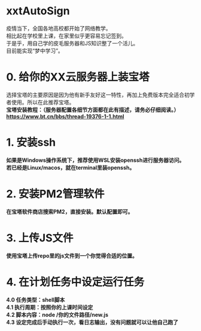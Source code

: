 # xxtAutoSign

疫情当下，全国各地高校都开始了网络教学。
<br>相比起在学校里上课，在家里似乎更容易忘记签到。<br>
于是乎，用自己学的皮毛服务器和JS知识整了一个活儿。<br>
目前能实现“梦中学习”。


# 0. 给你的XX云服务器上装宝塔<br>
选择宝塔的主要原因是因为他有新手友好这一特性，再加上免费版本完全适合初学者使用。所以在此推荐宝塔。<br>
<b>宝塔安装教程：（服务器配置各细节方面都在此有描述，请务必仔细阅读。）<b>https://www.bt.cn/bbs/thread-19376-1-1.html


# 1. 安装ssh<br>
如果是Windows操作系统下，推荐使用WSL安装openssh进行服务器访问。<br>
若已经是Linux/macos，就在terminal里装openssh。

# 2. 安装PM2管理软件<br>
在宝塔软件商店搜索PM2，直接安装。默认配置即可。

# 3. 上传JS文件<br>
使用宝塔上传repo里的js文件到一个你觉得合适的位置。<br>

# 4. 在计划任务中设定运行任务<br>
  4.0   任务类型：shell脚本<br>
  4.1   执行周期：按照你的上课时间设定<br>
  4.2   脚本内容：node /你的文件路径/new.js<br>
  4.3   设定完成后手动执行一次，看日志输出，没有问题就可以让他自己跑了<br>
